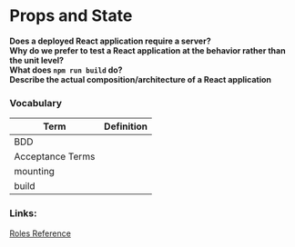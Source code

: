 # Props and State

__Does a deployed React application require a server?__  
__Why do we prefer to test a React application at the behavior rather than the unit level?__  
__What does `npm run build` do?__  
__Describe the actual composition/architecture of a React application__  

### Vocabulary
|Term | Definition |  
|---|---|
| BDD | | 
| Acceptance Terms | |
| mounting | | 
| build | |


### Links: 
[Roles Reference](https://developer.mozilla.org/en-US/docs/Web/Accessibility/ARIA/ARIA_Techniques#Roles)